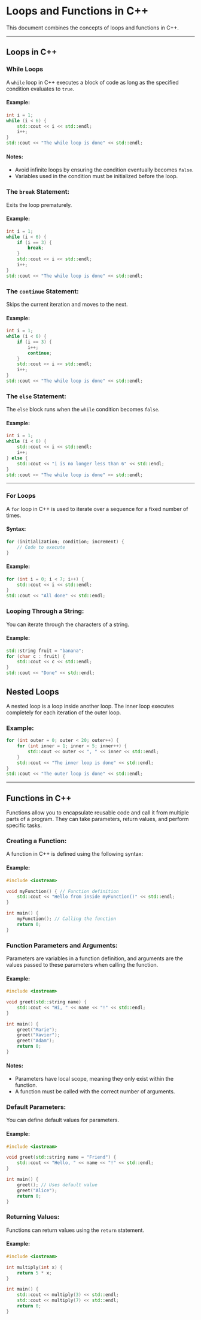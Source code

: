 # Loops and Functions in C++

This document combines the concepts of loops and functions in C++.

---

## Loops in C++

### While Loops
A `while` loop in C++ executes a block of code as long as the specified condition evaluates to `true`.

#### Example:
```cpp
int i = 1;
while (i < 6) {
    std::cout << i << std::endl;
    i++;
}
std::cout << "The while loop is done" << std::endl;
```

#### Notes:
- Avoid infinite loops by ensuring the condition eventually becomes `false`.
- Variables used in the condition must be initialized before the loop.

### The `break` Statement:
Exits the loop prematurely.

#### Example:
```cpp
int i = 1;
while (i < 6) {
    if (i == 3) {
        break;
    }
    std::cout << i << std::endl;
    i++;
}
std::cout << "The while loop is done" << std::endl;
```

### The `continue` Statement:
Skips the current iteration and moves to the next.

#### Example:
```cpp
int i = 1;
while (i < 6) {
    if (i == 3) {
        i++;
        continue;
    }
    std::cout << i << std::endl;
    i++;
}
std::cout << "The while loop is done" << std::endl;
```

### The `else` Statement:
The `else` block runs when the `while` condition becomes `false`.

#### Example:
```cpp
int i = 1;
while (i < 6) {
    std::cout << i << std::endl;
    i++;
} else {
    std::cout << "i is no longer less than 6" << std::endl;
}
std::cout << "The while loop is done" << std::endl;
```

---

### For Loops
A `for` loop in C++ is used to iterate over a sequence for a fixed number of times.

#### Syntax:
```cpp
for (initialization; condition; increment) {
    // Code to execute
}
```

#### Example:
```cpp
for (int i = 0; i < 7; i++) {
    std::cout << i << std::endl;
}
std::cout << "All done" << std::endl;
```

### Looping Through a String:
You can iterate through the characters of a string.

#### Example:
```cpp
std::string fruit = "banana";
for (char c : fruit) {
    std::cout << c << std::endl;
}
std::cout << "Done" << std::endl;
```

## Nested Loops
A nested loop is a loop inside another loop. The inner loop executes completely for each iteration of the outer loop.

### Example:
```cpp
for (int outer = 0; outer < 20; outer++) {
    for (int inner = 1; inner < 5; inner++) {
        std::cout << outer << ", " << inner << std::endl;
    }
    std::cout << "The inner loop is done" << std::endl;
}
std::cout << "The outer loop is done" << std::endl;
```
---

## Functions in C++
Functions allow you to encapsulate reusable code and call it from multiple parts of a program. They can take parameters, return values, and perform specific tasks.

### Creating a Function:
A function in C++ is defined using the following syntax:

#### Example:
```cpp
#include <iostream>

void myFunction() { // Function definition
    std::cout << "Hello from inside myFunction()" << std::endl;
}

int main() {
    myFunction(); // Calling the function
    return 0;
}
```

### Function Parameters and Arguments:
Parameters are variables in a function definition, and arguments are the values passed to these parameters when calling the function.

#### Example:
```cpp
#include <iostream>

void greet(std::string name) {
    std::cout << "Hi, " << name << "!" << std::endl;
}

int main() {
    greet("Marie");
    greet("Xavier");
    greet("Adam");
    return 0;
}
```

#### Notes:
- Parameters have local scope, meaning they only exist within the function.
- A function must be called with the correct number of arguments.

### Default Parameters:
You can define default values for parameters.

#### Example:
```cpp
#include <iostream>

void greet(std::string name = "Friend") {
    std::cout << "Hello, " << name << "!" << std::endl;
}

int main() {
    greet(); // Uses default value
    greet("Alice");
    return 0;
}
```

### Returning Values:
Functions can return values using the `return` statement.

#### Example:
```cpp
#include <iostream>

int multiply(int x) {
    return 5 * x;
}

int main() {
    std::cout << multiply(3) << std::endl;
    std::cout << multiply(7) << std::endl;
    return 0;
}
```



